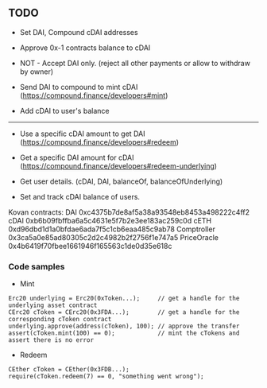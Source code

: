 ## TODO

- Set DAI, Compound cDAI addresses

- Approve 0x-1 contracts balance to cDAI

- NOT - Accept DAI only. (reject all other payments or allow to withdraw by owner)

- Send DAI to compound to mint cDAI (https://compound.finance/developers#mint)

- Add cDAI to user's balance

-----

- Use a specific cDAI amount to get DAI (https://compound.finance/developers#redeem)

- Get a specific DAI amount for cDAI (https://compound.finance/developers#redeem-underlying)

- Get user details. (cDAI, DAI, balanceOf, balanceOfUnderlying)

- Set and track cDAI balance of users.





Kovan contracts:
DAI 0xc4375b7de8af5a38a93548eb8453a498222c4ff2
cDAI 0xb6b09fbffba6a5c4631e5f7b2e3ee183ac259c0d
cETH 0xd96dbd1d1a0bfdae6ada7f5c1cb6eaa485c9ab78
Comptroller 0x3ca5a0e85ad80305c2d2c4982b2f2756f1e747a5
PriceOracle 0x4b6419f70fbee1661946f165563c1de0d35e618c



### Code samples

- Mint
```sol
Erc20 underlying = Erc20(0xToken...);     // get a handle for the underlying asset contract
CErc20 cToken = CErc20(0x3FDA...);        // get a handle for the corresponding cToken contract
underlying.approve(address(cToken), 100); // approve the transfer
assert(cToken.mint(100) == 0);            // mint the cTokens and assert there is no error
```

- Redeem
```
CEther cToken = CEther(0x3FDB...);
require(cToken.redeem(7) == 0, "something went wrong");
```
